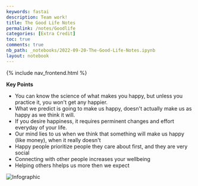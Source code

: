 ```yaml
---
keywords: fastai
description: Team work!
title: The Good Life Notes
permalink: /notes/Goodlife
categories: [Extra Credit]
toc: true
comments: true
nb_path: _notebooks/2022-09-20-The-Good-Life-Notes.ipynb
layout: notebook
---
```


<!--
#################################################
### THIS FILE WAS AUTOGENERATED! DO NOT EDIT! ###
#################################################
# file to edit: _notebooks/2022-09-20-The-Good-Life-Notes.ipynb
-->

<div class="container" id="notebook-container">
        
<div class="cell border-box-sizing text_cell rendered"><div class="inner_cell">
<div class="text_cell_render border-box-sizing rendered_html">
<p>{% include nav_frontend.html %}</p>

</div>
</div>
</div>
<div class="cell border-box-sizing text_cell rendered"><div class="inner_cell">
<div class="text_cell_render border-box-sizing rendered_html">
<p><strong>Key Points</strong></p>
<ul>
<li>You can know the science of what makes you happy, but unless you practice it, you won't get any happier.</li>
<li>What we predict is going to make us happy, doesn't actually make us as happy as we think it will.</li>
<li>If you desire happiness, it requires perminent changes and effort everyday of your life.</li>
<li>Our mind lies to us when we think that something will make us happy (like money), when it really doesn't</li>
<li>Happy people prioritize people they care about first, and they are very social</li>
<li>Connecting with other people increases your wellbeing</li>
<li>Helping others hhelps us more then we expect</li>
</ul>

</div>
</div>
</div>
<div class="cell border-box-sizing text_cell rendered"><div class="inner_cell">
<div class="text_cell_render border-box-sizing rendered_html">
<p><img src="https://www48.online-convert.com/dl/web7/download-file/44011846-c734-43f7-a20f-17c796d66565/2022-09-20%20%281%29.png" alt="Infographic"></p>

</div>
</div>
</div>
</div>
 

